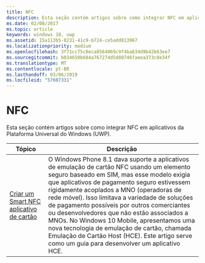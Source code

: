 ```yaml
---
title: NFC
description: Esta seção contém artigos sobre como integrar NFC em aplicativos da Plataforma Universal do Windows (UWP).
ms.date: 02/08/2017
ms.topic: article
keywords: windows 10, uwp
ms.assetid: 15a113b5-8231-41c9-b724-ce5add813967
ms.localizationpriority: medium
ms.openlocfilehash: 3f71cc75c0eca8564069c9f4ba634d9b42b63ee7
ms.sourcegitcommit: b034650b684a767274d5d88746faeea373c8e34f
ms.translationtype: MT
ms.contentlocale: pt-BR
ms.lasthandoff: 03/06/2019
ms.locfileid: "57607331"
---
```

# <a name="nfc"></a>NFC


Esta seção contém artigos sobre como integrar NFC em aplicativos da Plataforma Universal do Windows (UWP).

|Tópico |Descrição|
|--------|------------------|
| [Criar um Smart NFC aplicativo de cartão](host-card-emulation.md)   | O Windows Phone 8.1 dava suporte a aplicativos de emulação de cartão NFC usando um elemento seguro baseado em SIM, mas esse modelo exigia que aplicativos de pagamento seguro estivessem rigidamente acoplados a MNO (operadoras de rede móvel). Isso limitava a variedade de soluções de pagamento possíveis por outros comerciantes ou desenvolvedores que não estão associados a MNOs. No Windows 10 Mobile, apresentamos uma nova tecnologia de emulação de cartão, chamada Emulação de Cartão Host (HCE). Este artigo serve como um guia para desenvolver um aplicativo HCE.   |